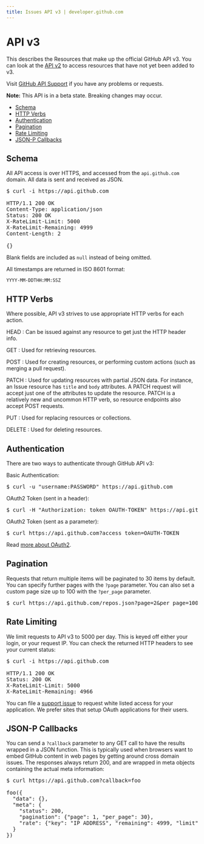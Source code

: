```yaml
---
title: Issues API v3 | developer.github.com
---
```


# API v3

This describes the Resources that make up the official GitHub API v3.
You can look at the [API v2](http://develop.github.com/) to access
resources that have not yet been added to v3.

Visit [GitHub API
Support](http://support.github.com/discussions/api) if you
have any problems or requests.

**Note:** This API is in a beta state.  Breaking changes may occur.

* <a href="#schema">Schema</a>
* <a href="#http-verbs">HTTP Verbs</a>
* <a href="#authentication">Authentication</a>
* <a href="#pagination">Pagination</a>
* <a href="#rate-limiting">Rate Limiting</a>
* <a href="#json-p-callbacks">JSON-P Callbacks</a>

## Schema

All API access is over HTTPS, and accessed from the `api.github.com`
domain.  All data is sent and received as JSON.

<pre class="terminal">
$ curl -i https://api.github.com

HTTP/1.1 200 OK
Content-Type: application/json
Status: 200 OK
X-RateLimit-Limit: 5000
X-RateLimit-Remaining: 4999
Content-Length: 2

{}
</pre>

Blank fields are included as `null` instead of being omitted.

All timestamps are returned in ISO 8601 format:

    YYYY-MM-DDTHH:MM:SSZ

## HTTP Verbs

Where possible, API v3 strives to use appropriate HTTP verbs for each
action.

HEAD
: Can be issued against any resource to get just the HTTP header info.

GET
: Used for retrieving resources.

POST
: Used for creating resources, or performing custom actions (such as
merging a pull request).

PATCH
: Used for updating resources with partial JSON data.  For instance, an
Issue resource has `title` and `body` attributes.  A PATCH request will
accept just one of the attributes to update the resource.  PATCH is a
relatively new and uncommon HTTP verb, so resource endpoints also accept
POST requests.

PUT
: Used for replacing resources or collections.

DELETE
: Used for deleting resources.

## Authentication

There are two ways to authenticate through GitHub API v3:

Basic Authentication:

<pre class="terminal">
$ curl -u "username:PASSWORD" https://api.github.com
</pre>

OAuth2 Token (sent in a header):

<pre class="terminal">
$ curl -H "Authorization: token OAUTH-TOKEN" https://api.github.com
</pre>

OAuth2 Token (sent as a parameter):

<pre class="terminal">
$ curl https://api.github.com?access_token=OAUTH-TOKEN
</pre>

Read [more about OAuth2](http://develop.github.com).

## Pagination

Requests that return multiple items will be paginated to 30 items by
default.  You can specify further pages with the `?page` parameter.  You
can also set a custom page size up to 100 with the `?per_page` parameter.

<pre class="terminal">
$ curl https://api.github.com/repos.json?page=2&per_page=100
</pre>

## Rate Limiting

We limit requests to API v3 to 5000 per day.  This is keyed off either your
login, or your request IP.  You can check the returned HTTP headers to see your
current status:

<pre class="terminal">
$ curl -i https://api.github.com

HTTP/1.1 200 OK
Status: 200 OK
X-RateLimit-Limit: 5000
X-RateLimit-Remaining: 4966
</pre>

You can file a [support issue](http://support.github.com/dashboard/queues/2386-api)
to request white listed access for your application.  We prefer sites that
setup OAuth applications for their users.

## JSON-P Callbacks

You can send a `?callback` parameter to any GET call to have the results
wrapped in a JSON function.  This is typically used when browsers want
to embed GitHub content in web pages by getting around cross domain
issues.  The responses always return 200, and are wrapped in meta
objects containing the actual meta information:

<pre class="terminal">
$ curl https://api.github.com?callback=foo

foo({
  "data": {},
  "meta": {
    "status": 200,
    "pagination": {"page": 1, "per_page": 30},
    "rate": {"key": "IP ADDRESS", "remaining": 4999, "limit": 5000}
  }
})
</pre>
